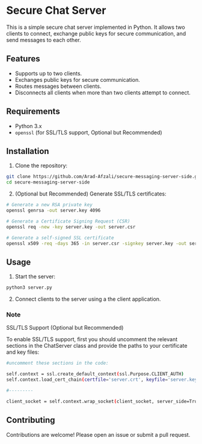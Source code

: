 # Secure Chat Server

This is a simple secure chat server implemented in Python. It allows two clients to connect, exchange public keys for secure communication, and send messages to each other. 

## Features

- Supports up to two clients.
- Exchanges public keys for secure communication.
- Routes messages between clients.
- Disconnects all clients when more than two clients attempt to connect.

## Requirements

- Python 3.x
- `openssl` (for SSL/TLS support, Optional but Recommended)

## Installation

1. Clone the repository:

```bash
git clone https://github.com/Arad-Afzali/secure-messaging-server-side.git
cd secure-messaging-server-side
```

2. (Optional but Recommended) Generate SSL/TLS certificates:

```bash
# Generate a new RSA private key
openssl genrsa -out server.key 4096

# Generate a Certificate Signing Request (CSR)
openssl req -new -key server.key -out server.csr

# Generate a self-signed SSL certificate
openssl x509 -req -days 365 -in server.csr -signkey server.key -out server.crt
```

## Usage

1. Start the server:

```bash
python3 server.py
```

2. Connect clients to the server using a the client application.

### Note
SSL/TLS Support (Optional but Recommended)

To enable SSL/TLS support, first you should uncomment the relevant sections in the ChatServer class and provide the paths to your certificate and key files:

```bash
#uncomment these sections in the code:

self.context = ssl.create_default_context(ssl.Purpose.CLIENT_AUTH)
self.context.load_cert_chain(certfile='server.crt', keyfile='server.key')

#---------

client_socket = self.context.wrap_socket(client_socket, server_side=True)

```
## Contributing

Contributions are welcome! Please open an issue or submit a pull request.




